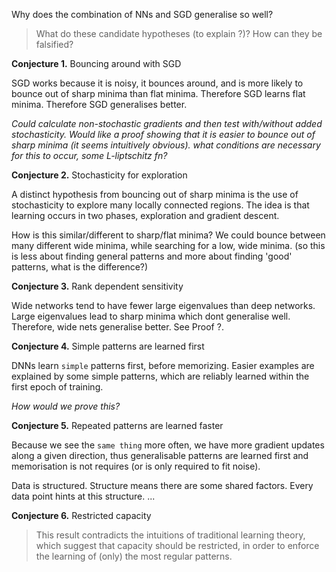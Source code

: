 Why does the combination of NNs and SGD generalise so well?

> What do these candidate hypotheses (to explain ?)? How can they be falsified?

__Conjecture 1.__ Bouncing around with SGD

SGD works because it is noisy, it bounces around, and is more likely to bounce out of sharp minima than flat minima. Therefore SGD learns flat minima.
Therefore SGD generalises better.

_Could calculate non-stochastic gradients and then test with/without added stochasticity. Would like a proof showing that it is easier to bounce out of sharp minima (it seems intuitively obvious). what conditions are necessary for this to occur, some L-liptschitz fn?_

<!-- This argument is very reminiscent of how simulated annealing is supposed to work -->

<!-- Or is it that SGD produces a special type of stochasticity that random gaussian noise does not capture.  -->

<!--
How can this actually be tested?
Will need to control for ???
Deep nets have the advantage that they can build more complex functions from fewer parameters,

Ohhh. I think I see?
 -->

<!-- There is always some way to rescale layers such that the number of eigenvalues of the hessian greater than $M$ is $r−min_{k\in K}(n_k)$. -->

__Conjecture 2.__ Stochasticity for exploration

A distinct hypothesis from bouncing out of sharp minima is the use of stochasticity to explore many locally connected regions. The idea is that learning occurs in two phases, exploration and gradient descent.

How is this similar/different to sharp/flat minima? We could bounce between many different wide minima, while searching for a low, wide minima. (so this is less about finding general patterns and more about finding 'good' patterns, what is the difference?)

__Conjecture 3.__ Rank dependent sensitivity

Wide networks tend to have fewer large eigenvalues than deep networks. Large eigenvalues lead to sharp minima which dont generalise well. Therefore, wide nets generalise better. See Proof ?.


__Conjecture 4.__ Simple patterns are learned first

DNNs learn `simple` patterns first, before memorizing.
Easier examples are explained by some simple patterns, which are reliably learned within the first epoch of training.

_How would we prove this?_

__Conjecture 5.__ Repeated patterns are learned faster

Because we see the `same thing` more often, we have more gradient updates along a given direction, thus generalisable patterns are learned first and memorisation is not requires (or is only required to fit noise).

Data is structured. Structure means there are some shared factors. Every data point hints at this structure. ...

<!-- !!! Deep nets. Early layers get more feed back because there are exponentially more paths that each do their won thing. So weights are shared across many paths. Therefore faster learning? And generalisation. -->

__Conjecture 6.__ Restricted capacity

> This result contradicts the intuitions of traditional learning theory, which suggest that capacity should be restricted, in order to enforce the learning of (only) the most regular patterns.

